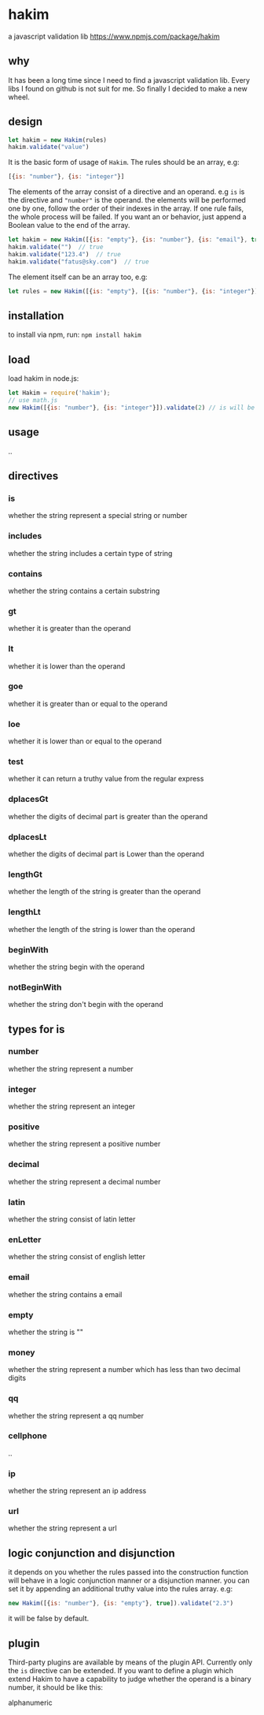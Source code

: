 # hakim
a javascript validation lib
https://www.npmjs.com/package/hakim
## why
It has been a long time since I need to find a javascript validation lib. Every libs I found on github is not suit for me. So finally I decided to make a new wheel.
## design
```javascript
let hakim = new Hakim(rules)
hakim.validate("value")
```
It is the basic form of usage of `Hakim`. 
The rules should be an array, e.g:
```javascript
[{is: "number"}, {is: "integer"}]
```
The elements of the array consist of a directive and an operand. e.g `is` is the directive and `"number"` is the operand.
the elements will be performed one by one, follow the order of their indexes in the array. If one rule fails, the whole process will be failed. 
If you want an or behavior, just append a Boolean value to the end of the array.
```javascript
let hakim = new Hakim([{is: "empty"}, {is: "number"}, {is: "email"}, true])
hakim.validate("")  // true
hakim.validate("123.4")  // true
hakim.validate("fatus@sky.com")  // true
```
The element itself can be an array too, e.g:
```javascript
let rules = new Hakim([{is: "empty"}, [{is: "number"}, {is: "integer"}]])
```
## installation
to install via npm, run:
`npm install hakim`
## load
load hakim in node.js:
```javascript
let Hakim = require('hakim');
// use math.js
new Hakim([{is: "number"}, {is: "integer"}]).validate(2) // is will be true
```
## usage
..
## directives
### is
whether the string represent a special string or number
### includes
whether the string includes a certain type of string
### contains
whether the string contains a certain substring
### gt
whether it is greater than the operand
### lt
whether it is lower than the operand
### goe
whether it is greater than or equal to the operand
### loe
whether it is lower than or equal to the operand
### test
whether it can return a truthy value from the regular express
### dplacesGt
whether the digits of decimal part is greater than the operand 
### dplacesLt
whether the digits of decimal part is Lower than the operand 
### lengthGt
whether the length of the string is greater than the operand
### lengthLt
whether the length of the string is lower than the operand
### beginWith
whether the string begin with the operand
### notBeginWith
whether the string don't begin with the operand
## types for is
### number
whether the string represent a number
### integer
whether the string represent an integer
### positive
whether the string represent a positive number
### decimal
whether the string represent a decimal number
### latin
whether the string consist of latin letter
### enLetter
whether the string consist of english letter
### email
whether the string contains a email
### empty
whether the string is ""
### money
whether the string represent a number which has less than two decimal digits
### qq
whether the string represent a qq number
### cellphone
..
### ip
whether the string represent an ip address
### url
whether the string represent a url
## logic conjunction and disjunction
it depends on you whether the rules passed into the construction function will behave in a logic conjunction manner or a disjunction manner. you can set it by appending an additional truthy value into the rules array. e.g:
```javascript
new Hakim([{is: "number"}, {is: "empty"}, true]).validate("2.3")
```
it will be false by default.
## plugin
Third-party plugins are available by means of the plugin API. Currently only the `is` directive can be extended.
If you want to define a plugin which extend Hakim to have a capability to judge whether the operand is a binary number, it should be like this:



alphanumeric